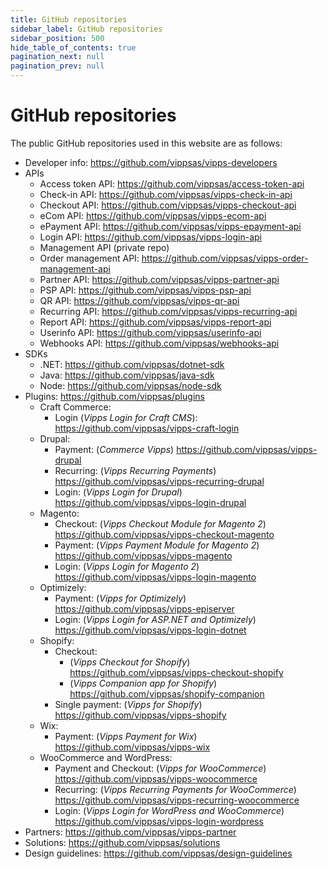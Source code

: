 ```yaml
---
title: GitHub repositories
sidebar_label: GitHub repositories
sidebar_position: 500
hide_table_of_contents: true
pagination_next: null
pagination_prev: null
---
```


# GitHub repositories

The public GitHub repositories used in this website are as follows:

* Developer info: <https://github.com/vippsas/vipps-developers>
* APIs
  * Access token API: <https://github.com/vippsas/access-token-api>
  * Check-in API: <https://github.com/vippsas/vipps-check-in-api>
  * Checkout API: <https://github.com/vippsas/vipps-checkout-api>
  * eCom API: <https://github.com/vippsas/vipps-ecom-api>
  * ePayment API: <https://github.com/vippsas/vipps-epayment-api>
  * Login API: <https://github.com/vippsas/vipps-login-api>
  * Management API (private repo)
  * Order management API: <https://github.com/vippsas/vipps-order-management-api>
  * Partner API: <https://github.com/vippsas/vipps-partner-api>
  * PSP API: <https://github.com/vippsas/vipps-psp-api>
  * QR API: <https://github.com/vippsas/vipps-qr-api>
  * Recurring API: <https://github.com/vippsas/vipps-recurring-api>
  * Report API: <https://github.com/vippsas/vipps-report-api>
  * Userinfo API: <https://github.com/vippsas/userinfo-api>
  * Webhooks API: <https://github.com/vippsas/webhooks-api>
* SDKs
  * .NET: <https://github.com/vippsas/dotnet-sdk>
  * Java: <https://github.com/vippsas/java-sdk>
  * Node: <https://github.com/vippsas/node-sdk>
* Plugins: <https://github.com/vippsas/plugins>
  * Craft Commerce:
    * Login (*Vipps Login for Craft CMS*): <https://github.com/vippsas/vipps-craft-login>
  * Drupal:
    * Payment: (*Commerce Vipps*) <https://github.com/vippsas/vipps-drupal>
    * Recurring: (*Vipps Recurring Payments*) <https://github.com/vippsas/vipps-recurring-drupal>
    * Login: (*Vipps Login for Drupal*) <https://github.com/vippsas/vipps-login-drupal>
  * Magento:
    * Checkout: (*Vipps Checkout Module for Magento 2*) <https://github.com/vippsas/vipps-checkout-magento>
    * Payment: (*Vipps Payment Module for Magento 2*) <https://github.com/vippsas/vipps-magento>
    * Login: (*Vipps Login for Magento 2*) <https://github.com/vippsas/vipps-login-magento>
  * Optimizely:
    * Payment: (*Vipps for Optimizely*) <https://github.com/vippsas/vipps-episerver>
    * Login: (*Vipps Login for ASP.NET and Optimizely*) <https://github.com/vippsas/vipps-login-dotnet>
  * Shopify:
    * Checkout:
      * (*Vipps Checkout for Shopify*) <https://github.com/vippsas/vipps-checkout-shopify>
      * (*Vipps Companion app for Shopify*) <https://github.com/vippsas/shopify-companion>
    * Single payment: (*Vipps for Shopify*) <https://github.com/vippsas/vipps-shopify>
  * Wix:
    * Payment: (*Vipps Payment for Wix*) <https://github.com/vippsas/vipps-wix>
  * WooCommerce and WordPress:
    * Payment and Checkout: (*Vipps for WooCommerce*) <https://github.com/vippsas/vipps-woocommerce>
    * Recurring: (*Vipps Recurring Payments for WooCommerce*) <https://github.com/vippsas/vipps-recurring-woocommerce>
    * Login: (*Vipps Login for WordPress and WooCommerce*) <https://github.com/vippsas/vipps-login-wordpress>
* Partners: <https://github.com/vippsas/vipps-partner>
* Solutions: <https://github.com/vippsas/solutions>
* Design guidelines: <https://github.com/vippsas/design-guidelines>
